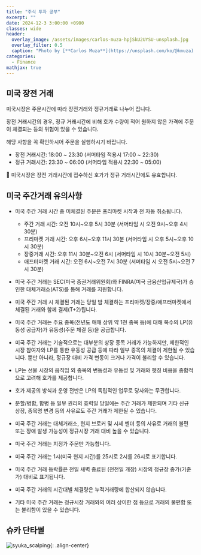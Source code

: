 ```yaml
---
title: "주식 투자 공부"
excerpt: ""
date: 2024-12-3 3:00:00 +0900
classes: wide
header:
  overlay_image: /assets/images/carlos-muza-hpjSkU2UYSU-unsplash.jpg
  overlay_filter: 0.5
  caption: "Photo by [**Carlos Muza**](https://unsplash.com/ko/@kmuza) on [**Unsplash**](https://unsplash.com/)"
categories:
  - Finance
mathjax: true
---
```


## 미국 장전 거래

미국시장은 주문시간에 따라 장전거래와 정규거래로 나누어 집니다.

장전 거래시간의 경우, 정규 거래시간에 비해 호가 수량이 적어 원하지 않은 가격에 주문이 체결되는 등의 위험이 있을 수 있습니다.

해당 사항을 꼭 확인하시어 주문을 실행하시기 바랍니다.

- 장전 거래시간: 18:00 ~ 23:30 (서머타임 적용시 17:00 ~ 22:30)
- 정규 거래시간: 23:30 ~ 06:00 (서머타임 적용시 22:30 ~ 05:00)

📣 미국시장은 장전 거래시간에 접수하신 호가가 정규 거래시간에도 유효합니다.

## 미국 주간거래 유의사항

- 미국 주간 거래 시간 중 미체결된 주문은 프리마켓 시작과 전 자동 취소됩니다.
  - 주간 거래 시간: 오전 10시~오후 5시 30분 (서머타임 시 오전 9시~오후 4시 30분)
  - 프리마켓 거래 시간: 오후 6시~오후 11시 30분 (서머타임 시 오후 5시~오후 10시 30분)
  - 장중거래 시간: 오후 11시 30분~오전 6시 (서머타임 시 10시 30분~오전 5시)
  - 애프터마켓 거래 시간: 오전 6시~오전 7시 30분 (서머타임 시 오전 5시~오전 7시 30분)

- 미국 주간 거래는 SEC(미국 증권거래위원회)와 FINRA(미국 금융산업규제국)가 승인한 대체거래소(ATS)를 통해 거래를 지원합니다.
- 미국 주간 거래 시 체결된 거래는 당일 밤 체결하는 프리마켓/장중/애프터마켓에서 체결된 거래와 함께 결제(T+2)됩니다.
- 미국 주간 거래는 주요 종목(전년도 매매 상위 약 1천 종목 등)에 대해 복수의 LP(유동성 공급자)가 유동성(주문 체결 등)을 공급합니다.
- 미국 주간 거래는 기술적으로는 대부분의 상장 종목 거래가 가능하지만, 제한적인 시장 참여자와 LP를 통한 유동성 공급 등에 따라 일부 종목의 체결이 제한될 수 있습니다. 뿐만 아니라, 정규장 대비 가격 변동이 크거나 가격이 불리할 수 있습니다.
- LP는 선물 시장의 움직임 외 종목의 변동성과 유동성 및 거래와 헷징 비용을 종합적으로 고려해 호가를 제공합니다.
- 호가 제공의 방식과 운영 전반은 LP의 독립적인 업무로 당사와는 무관합니다.
- 분할/병합, 합병 등 일부 권리의 효력일 당일에는 주간 거래가 제한되며 기타 신규 상장, 종목명 변경 등의 사유로도 주간 거래가 제한될 수 있습니다.
- 미국 주간 거래는 대체거래소, 현지 브로커 및 시세 벤더 등의 사유로 거래의 불편 또는 장애 발생 가능성이 정규시장 거래 대비 높을 수 있습니다.
- 미국 주간 거래는 지정가 주문만 가능합니다.
- 미국 주간 거래는 1시(미국 현지 시간)를 25시로 2시를 26시로 표기합니다.
- 미국 주간 거래 등락률은 전일 새벽 종료된 (전전일 개장) 시장의 정규장 종가(기준가) 대비로 표기됩니다.
- 미국 주간 거래의 시간대별 체결량은 누적거래량에 합산되지 않습니다.
- 기타 미국 주간 거래는 정규시장 거래와의 여러 상이한 점 등으로 거래의 불편함 또는 불리함이 있을 수 있습니다.

## 슈카 단타썰

![syuka_scalping]({{site.baseurl}}/assets/images/2024-12-03-stock-investment/syuka_scalping.png){: .align-center}  